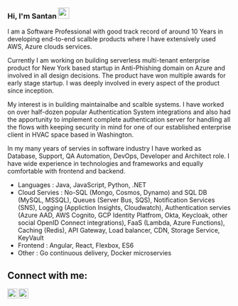 ### Hi, I'm Santan <img src="https://media.giphy.com/media/hvRJCLFzcasrR4ia7z/giphy.gif" width="25px">
 
I am a Software Professional with good track record of around 10 Years in developing end-to-end scalble products where I have extensively used AWS, Azure clouds services. 

 Currently I am working on building serverless multi-tenant enterprise product for New York based startup in Anti-Phishing domain on Azure and involved in all design decisions. The product have won multiple awards for early stage startup. I was deeply involved in every aspect of the product since inception.
 
 My interest is in building maintainalbe and scalble systems. I have worked on over half-dozen popular Authentication System integrations and also had the apportunity to implement complete authentication server for handling all the flows with keeping security in mind for one of our established enterprise client in HVAC space based in Washington.

 In my many years of servies in software industry I have worked as Database, Support, QA Automation, DevOps, Developer and Architect role. I have wide experience in technologies and frameworks and equally comfortable with frontend and backend.

 
 - Languages : Java, JavaScript, Python, .NET
 - Cloud Servies : No-SQL (Mongo, Cosmos, Dynamo) and SQL DB (MySQL, MSSQL), Queues (Server Bus, SQS), Notification Services (SNS), Logging (Appliction Insights, Cloudwatch), Authentication servies (Azure AAD, AWS Cognito, GCP Identity Platfrom,  Okta, Keycloak, other social OpenID Connect integrations), FaaS (Lambda, Azure Functions), Caching (Redis), API Gateway, Load balancer, CDN, Storage Service, KeyVault
 - Frontend : Angular, React, Flexbox, ES6
 - Other : Go continuous delivery,  Docker microservies


## Connect with me:
[<img align="left" alt="codeSTACKr | Twitter" width="22px" src="https://cdn.jsdelivr.net/npm/simple-icons@v3/icons/twitter.svg" />](https://twitter.com/_santanpereira)
[<img align="left" alt="codeSTACKr | LinkedIn" width="22px" src="https://cdn.jsdelivr.net/npm/simple-icons@v3/icons/linkedin.svg" />](https://www.linkedin.com/in/santan/)
<br/>
